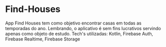 # Find-Houses
App Find Houses tem como objetivo encontrar casas em todas as temporadas do ano. Lembrando, o aplicativo é sem fins lucrativos servindo apenas como objeto de estudo. Tech's utilizadas: Kotlin, Firebase Auth, Firebase Realtime, Firebase Storage
